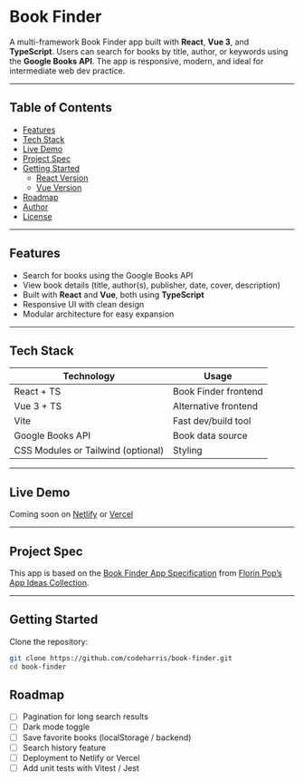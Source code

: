 # Book Finder

A multi-framework Book Finder app built with **React**, **Vue 3**, and **TypeScript**. Users can search for books by title, author, or keywords using the **Google Books API**. The app is responsive, modern, and ideal for intermediate web dev practice.

---

## Table of Contents

- [Features](#-features)
- [Tech Stack](#-tech-stack)
- [Live Demo](#-live-demo)
- [Project Spec](#-project-spec)
- [Getting Started](#-getting-started)
  - [React Version](#react-version)
  - [Vue Version](#vue-version)
- [Roadmap](#-roadmap)
- [Author](#-author)
- [License](#-license)

---

## Features

- Search for books using the Google Books API
- View book details (title, author(s), publisher, date, cover, description)
- Built with **React** and **Vue**, both using **TypeScript**
- Responsive UI with clean design
- Modular architecture for easy expansion

---

## Tech Stack

| Technology   | Usage                      |
|--------------|----------------------------|
| React + TS   | Book Finder frontend       |
| Vue 3 + TS   | Alternative frontend       |
| Vite         | Fast dev/build tool        |
| Google Books API | Book data source      |
| CSS Modules or Tailwind (optional) | Styling |

---

## Live Demo

Coming soon on [Netlify](https://netlify.com/) or [Vercel](https://vercel.com/)

---

## Project Spec

This app is based on the [Book Finder App Specification](https://github.com/florinpop17/app-ideas/blob/master/Projects/2-Intermediate/Book-Finder-App.md) from [Florin Pop’s App Ideas Collection](https://github.com/florinpop17/app-ideas).

---

## Getting Started

Clone the repository:

```bash
git clone https://github.com/codeharris/book-finder.git
cd book-finder
```

## Roadmap

- [ ] Pagination for long search results
- [ ] Dark mode toggle
- [ ] Save favorite books (localStorage / backend)
- [ ] Search history feature
- [ ] Deployment to Netlify or Vercel
- [ ] Add unit tests with Vitest / Jest

